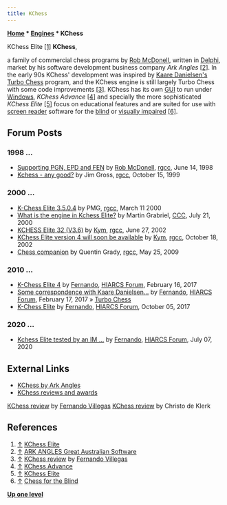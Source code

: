 ```yaml
---
title: KChess
---
```

**[Home](Home "Home") \* [Engines](Engines "Engines") \* KChess**



 [](http://www.arkangles.com/kchess/elite.html) KChess Elite <a id="cite-note-1" href="#cite-ref-1">[1]</a> 
**KChess**,  

a family of commercial chess programs by [Rob McDonell](Rob_McDonell "Rob McDonell"), written in [Delphi](Delphi "Delphi"), market by his software development business company *Ark Angles* <a id="cite-note-2" href="#cite-ref-2">[2]</a>. 
In the early 90s KChess' development was inspired by [Kaare Danielsen's](Kaare_Danielsen "Kaare Danielsen") [Turbo Chess](Turbo_Chess "Turbo Chess") program, and the KChess engine is still largely Turbo Chess with some code improvements <a id="cite-note-3" href="#cite-ref-3">[3]</a>. 
KChess has its own [GUI](GUI "GUI") to run under [Windows](Windows "Windows"), *KChess Advance* <a id="cite-note-4" href="#cite-ref-4">[4]</a> and specially the more sophisticated *KChess Elite* <a id="cite-note-5" href="#cite-ref-5">[5]</a> focus on educational features and are suited for use with [screen reader](https://en.wikipedia.org/wiki/Screen_reader) software for the [blind](https://en.wikipedia.org/wiki/Blindness) or [visually impaired](https://en.wikipedia.org/wiki/Visual_impairment) <a id="cite-note-6" href="#cite-ref-6">[6]</a>. 



## Forum Posts


### 1998 ...


* [Supporting PGN, EPD and FEN](http://groups.google.com/group/rec.games.chess.computer/browse_frm/thread/68847c903a89c7b8) by [Rob McDonell](Rob_McDonell "Rob McDonell"), [rgcc](Computer_Chess_Forums "Computer Chess Forums"), June 14, 1998
* [Kchess - any good?](http://groups.google.com/group/rec.games.chess.computer/browse_frm/thread/62246165b931657f) by Jim Gross, [rgcc](Computer_Chess_Forums "Computer Chess Forums"), October 15, 1999


### 2000 ...


* [K-Chess Elite 3.5.0.4](http://groups.google.com/group/rec.games.chess.computer/browse_frm/thread/ed065c17c4cdc130) by PMG, [rgcc](Computer_Chess_Forums "Computer Chess Forums"), March 11 2000
* [What is the engine in Kchess Elite?](https://www.stmintz.com/ccc/index.php?id=120855) by Martin Grabriel, [CCC](CCC "CCC"), July 21, 2000
* [KCHESS Elite 32 (V3.6)](http://groups.google.com/group/rec.games.chess.computer/browse_frm/thread/dcfd2f32aeb5c441) by [Kym](Rob_McDonell "Rob McDonell"), [rgcc](Computer_Chess_Forums "Computer Chess Forums"), June 27, 2002
* [KChess Elite version 4 will soon be available](http://groups.google.com/group/rec.games.chess.computer/browse_frm/thread/7cb4cb40def418bf) by [Kym](Rob_McDonell "Rob McDonell"), [rgcc](Computer_Chess_Forums "Computer Chess Forums"), October 18, 2002
* [Chess companion](http://groups.google.com/group/rec.games.chess.computer/browse_frm/thread/ab24f9af136aae17) by Quentin Grady, [rgcc](Computer_Chess_Forums "Computer Chess Forums"), May 25, 2009


### 2010 ...


* [K-Chess Elite 4](http://www.hiarcs.net/forums/viewtopic.php?t=8265) by [Fernando](Fernando_Villegas "Fernando Villegas"), [HIARCS Forum](Computer_Chess_Forums "Computer Chess Forums"), February 16, 2017
* [Some correspondence with Kaare Danielsen...](http://www.hiarcs.net/forums/viewtopic.php?t=8270) by [Fernando](Fernando_Villegas "Fernando Villegas"), [HIARCS Forum](Computer_Chess_Forums "Computer Chess Forums"), February 17, 2017 » [Turbo Chess](Turbo_Chess "Turbo Chess")
* [K-Chess Elite](http://www.hiarcs.net/forums/viewtopic.php?t=8611) by [Fernando](Fernando_Villegas "Fernando Villegas"), [HIARCS Forum](Computer_Chess_Forums "Computer Chess Forums"), October 05, 2017


### 2020 ...


* [Kchess Elite tested by an IM ...](https://www.hiarcs.net/forums/viewtopic.php?t=10053) by [Fernando](Fernando_Villegas "Fernando Villegas"), [HIARCS Forum](Computer_Chess_Forums "Computer Chess Forums"), July 07, 2020


## External Links


* [KChess by Ark Angles](http://www.arkangles.com/kchess/index.html)
* [KChess reviews and awards](http://www.arkangles.com/kchess/reviews.html)


 [KChess review](http://www.arkangles.com/kchess/review1.html) by [Fernando Villegas](Fernando_Villegas "Fernando Villegas")
 [KChess review](http://www.arkangles.com/kchess/review2.html) by Christo de Klerk
## References


1. <a id="cite-ref-1" href="#cite-note-1">↑</a> [KChess Elite](http://www.arkangles.com/kchess/elite.html)
2. <a id="cite-ref-2" href="#cite-note-2">↑</a> [ARK ANGLES Great Australian Software](http://www.arkangles.com/index.html)
3. <a id="cite-ref-3" href="#cite-note-3">↑</a> [KChess review](http://www.arkangles.com/kchess/review1.html) by [Fernando Villegas](Fernando_Villegas "Fernando Villegas")
4. <a id="cite-ref-4" href="#cite-note-4">↑</a> [KChess Advance](http://www.arkangles.com/kchess/advance.html)
5. <a id="cite-ref-5" href="#cite-note-5">↑</a> [KChess Elite](http://www.arkangles.com/kchess/elite.html)
6. <a id="cite-ref-6" href="#cite-note-6">↑</a> [Chess for the Blind](http://www.arkangles.com/kchess/blind.html)

**[Up one level](Engines "Engines")**







 
